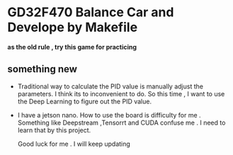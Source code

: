 # GD32F470 Balance Car and Develope by Makefile

**as the old rule , try this game for practicing**

##  something new

- Traditional way to calculate the PID value is manually adjust the parameters. I think its to inconvenient to do. So this time , I want to use the Deep Learning to figure out the PID value.

- I have a jetson nano. How to use the board is difficulty for me . Something like Deepstream ,Tensorrt and CUDA confuse me . I need to learn that by this project.

  Good luck for me . I will keep updating
  
  
  
